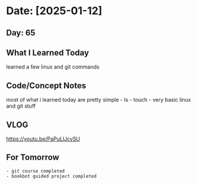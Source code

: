 # Date: [2025-01-12]

## Day: 65
## What I Learned Today
learned a few linux and git commands 

## Code/Concept Notes
most of what i learned today are pretty simple
    - ls 
    - touch 
    - very basic linux and git stuff 

## VLOG
https://youtu.be/PaPuLlJcvSU

## For Tomorrow
    - git course completed 
    - bookbot guided project completed 